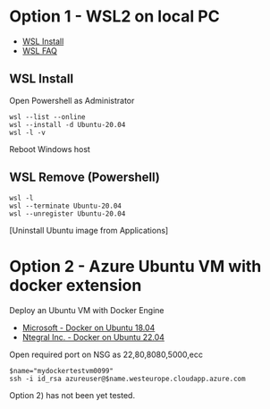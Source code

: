 # Option 1 - WSL2 on local PC

- [WSL Install](https://learn.microsoft.com/en-us/windows/wsl/install)
- [WSL FAQ](https://learn.microsoft.com/en-us/windows/wsl/faq)

## WSL Install

Open Powershell as Administrator

```
wsl --list --online
wsl --install -d Ubuntu-20.04
wsl -l -v
```
Reboot Windows host

## WSL Remove (Powershell)

```
wsl -l
wsl --terminate Ubuntu-20.04
wsl --unregister Ubuntu-20.04
```

[Uninstall Ubuntu image from Applications]

# Option 2 - Azure Ubuntu VM with docker extension

Deploy an Ubuntu VM with Docker Engine

- [Microsoft - Docker on Ubuntu 18.04](https://learn.microsoft.com/en-us/samples/azure/azure-quickstart-templates/docker-simple-on-ubuntu/)
- [Ntegral Inc. - Docker on Ubuntu 22.04](https://portal.azure.com/#view/Microsoft_Azure_Marketplace/MarketplaceOffersBlade/selectedMenuItemId/home/filters~/%7B%22publisherFilter%22%3A%22Ntegral%20Inc.%22%7D)

Open required port on NSG as 22,80,8080,5000,ecc

```
$name="mydockertestvm0099"
ssh -i id_rsa azureuser@$name.westeurope.cloudapp.azure.com
```

Option 2) has not been yet tested.




